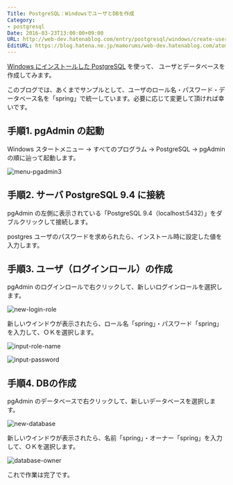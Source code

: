 ```yaml
---
Title: PostgreSQL：WindowsでユーザとDBを作成
Category:
- postgresql
Date: 2016-03-23T13:00:00+09:00
URL: http://web-dev.hatenablog.com/entry/postgresql/windows/create-user-db
EditURL: https://blog.hatena.ne.jp/mamorums/web-dev.hatenablog.com/atom/entry/10328749687178954315
---
```


[Windows にインストールした PostgreSQL](/entry/postgres/windows/install) を使って、
ユーザとデータベースを作成してみます。

このブログでは、あくまでサンプルとして、ユーザのロール名・パスワード・データベース名を「spring」で統一しています。必要に応じて変更して頂ければ幸いです。


## 手順1. pgAdmin の起動
Windows スタートメニュー → すべてのプログラム → PostgreSQL → pgAdmin の順に辿って起動します。

![menu-pgadmin3](http://cdn-ak.f.st-hatena.com/images/fotolife/m/mamorums/20160813/20160813195232.png)


## 手順2. サーバ PostgreSQL 9.4 に接続
pgAdmin の左側に表示されている「PostgreSQL 9.4（localhost:5432）」をダブルクリックして接続します。

postgres ユーザのパスワードを求められたら、インストール時に設定した値を入力します。


## 手順3. ユーザ（ログインロール）の作成
pgAdmin のログインロールで右クリックして、新しいログインロールを選択します。

![new-login-role](http://cdn-ak.f.st-hatena.com/images/fotolife/m/mamorums/20160813/20160813195233.png)

新しいウインドウが表示されたら、ロール名「spring」・パスワード「spring」を入力して、ＯＫを選択します。

![input-role-name](http://cdn-ak.f.st-hatena.com/images/fotolife/m/mamorums/20160813/20160813195234.png)

![input-password](http://cdn-ak.f.st-hatena.com/images/fotolife/m/mamorums/20160813/20160813195235.png)


## 手順4. DBの作成
pgAdmin のデータベースで右クリックして、新しいデータベースを選択します。

![new-database](http://cdn-ak.f.st-hatena.com/images/fotolife/m/mamorums/20160813/20160813195236.png)

新しいウインドウが表示されたら、名前「spring」・オーナー「spring」を入力して、ＯＫを選択します。

![database-owner](http://cdn-ak.f.st-hatena.com/images/fotolife/m/mamorums/20160813/20160813195237.png)

これで作業は完了です。
